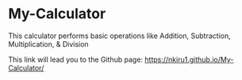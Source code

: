 # My-Calculator 
This calculator performs basic operations like Addition, Subtraction, Multiplication, & Division

This link will lead you to the Github page: https://nkiru1.github.io/My-Calculator/

